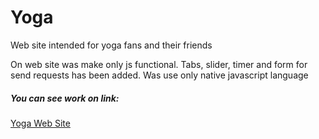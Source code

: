 # Yoga
Web site intended for yoga fans and their friends

On web site was make only js functional. Tabs, slider, timer and form for send requests has been added.
Was use only native javascript language

##### You can see work on link:
[Yoga Web Site](https://voronovroman.github.io/yoga-project-js)
